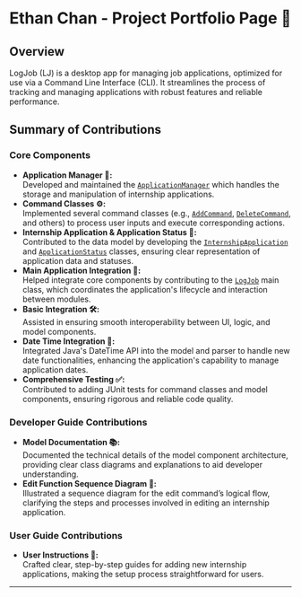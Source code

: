 # Ethan Chan - Project Portfolio Page 🚀

## Overview
LogJob (LJ) is a desktop app for managing job applications, optimized for use via a Command Line Interface (CLI). It streamlines the process of tracking and managing applications with robust features and reliable performance.

## Summary of Contributions

### Core Components
- **Application Manager 🔧:**  
  Developed and maintained the [`ApplicationManager`](src/main/java/seedu/logjob/model/ApplicationManager.java) which handles the storage and manipulation of internship applications.
- **Command Classes ⚙️:**  
  Implemented several command classes (e.g., [`AddCommand`](src/main/java/seedu/logjob/logic/commands/AddCommand.java), [`DeleteCommand`](src/main/java/seedu/logjob/logic/commands/DeleteCommand.java), and others) to process user inputs and execute corresponding actions.
- **Internship Application & Application Status 📄:**  
  Contributed to the data model by developing the [`InternshipApplication`](src/main/java/seedu/logjob/model/InternshipApplication.java) and [`ApplicationStatus`](src/main/java/seedu/logjob/model/ApplicationStatus.java) classes, ensuring clear representation of application data and statuses.
- **Main Application Integration 🔗:**  
  Helped integrate core components by contributing to the [`LogJob`](src/main/java/seedu/logjob/LogJob.java) main class, which coordinates the application's lifecycle and interaction between modules.
- **Basic Integration 🛠:**  
  Assisted in ensuring smooth interoperability between UI, logic, and model components.
- **Date Time Integration 📅:**  
  Integrated Java's DateTime API into the model and parser to handle new date functionalities, enhancing the application's capability to manage application dates.
- **Comprehensive Testing ✅:**  
  Contributed to adding JUnit tests for command classes and model components, ensuring rigorous and reliable code quality.

### Developer Guide Contributions
- **Model Documentation 📚:**  
  Documented the technical details of the model component architecture, providing clear class diagrams and explanations to aid developer understanding.
- **Edit Function Sequence Diagram 🔄:**  
  Illustrated a sequence diagram for the edit command’s logical flow, clarifying the steps and processes involved in editing an internship application.

### User Guide Contributions
- **User Instructions 📖:**  
  Crafted clear, step-by-step guides for adding new internship applications, making the setup process straightforward for users.

---

